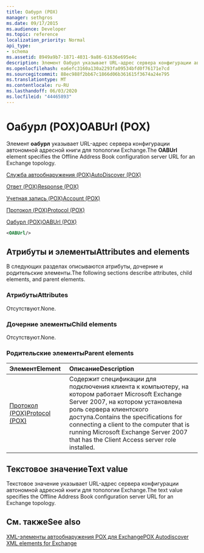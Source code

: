 ```yaml
---
title: Оабурл (POX)
manager: sethgros
ms.date: 09/17/2015
ms.audience: Developer
ms.topic: reference
localization_priority: Normal
api_type:
- schema
ms.assetid: 8949a9b7-1871-4031-9a86-61636e695e4c
description: Элемент Оабурл указывает URL-адрес сервера конфигурации автономной адресной книги для топологии Exchange.
ms.openlocfilehash: ea6efc3160a130a2293fa09534bfd0f76171e7cd
ms.sourcegitcommit: 88ec988f2bb67c1866d06b361615f3674a24e795
ms.translationtype: MT
ms.contentlocale: ru-RU
ms.lasthandoff: 06/03/2020
ms.locfileid: "44465893"
---
```

# <a name="oaburl-pox"></a><span data-ttu-id="233fd-103">Оабурл (POX)</span><span class="sxs-lookup"><span data-stu-id="233fd-103">OABUrl (POX)</span></span>

<span data-ttu-id="233fd-104">Элемент **оабурл** указывает URL-адрес сервера конфигурации автономной адресной книги для топологии Exchange.</span><span class="sxs-lookup"><span data-stu-id="233fd-104">The **OABUrl** element specifies the Offline Address Book configuration server URL for an Exchange topology.</span></span> 
  
[<span data-ttu-id="233fd-105">Служба автообнаружения (POX)</span><span class="sxs-lookup"><span data-stu-id="233fd-105">AutoDiscover (POX)</span></span>](autodiscover-pox.md)
  
[<span data-ttu-id="233fd-106">Ответ (POX)</span><span class="sxs-lookup"><span data-stu-id="233fd-106">Response (POX)</span></span>](response-pox.md)
  
[<span data-ttu-id="233fd-107">Учетная запись (POX)</span><span class="sxs-lookup"><span data-stu-id="233fd-107">Account (POX)</span></span>](account-pox.md)
  
[<span data-ttu-id="233fd-108">Протокол (POX)</span><span class="sxs-lookup"><span data-stu-id="233fd-108">Protocol (POX)</span></span>](protocol-pox.md)
  
[<span data-ttu-id="233fd-109">Оабурл (POX)</span><span class="sxs-lookup"><span data-stu-id="233fd-109">OABUrl (POX)</span></span>](oaburl-pox.md)
  
```xml
<OABUrl/>
```

## <a name="attributes-and-elements"></a><span data-ttu-id="233fd-110">Атрибуты и элементы</span><span class="sxs-lookup"><span data-stu-id="233fd-110">Attributes and elements</span></span>

<span data-ttu-id="233fd-111">В следующих разделах описываются атрибуты, дочерние и родительские элементы.</span><span class="sxs-lookup"><span data-stu-id="233fd-111">The following sections describe attributes, child elements, and parent elements.</span></span>
  
### <a name="attributes"></a><span data-ttu-id="233fd-112">Атрибуты</span><span class="sxs-lookup"><span data-stu-id="233fd-112">Attributes</span></span>

<span data-ttu-id="233fd-113">Отсутствуют.</span><span class="sxs-lookup"><span data-stu-id="233fd-113">None.</span></span>
  
### <a name="child-elements"></a><span data-ttu-id="233fd-114">Дочерние элементы</span><span class="sxs-lookup"><span data-stu-id="233fd-114">Child elements</span></span>

<span data-ttu-id="233fd-115">Отсутствуют.</span><span class="sxs-lookup"><span data-stu-id="233fd-115">None.</span></span>
  
### <a name="parent-elements"></a><span data-ttu-id="233fd-116">Родительские элементы</span><span class="sxs-lookup"><span data-stu-id="233fd-116">Parent elements</span></span>

|<span data-ttu-id="233fd-117">**Элемент**</span><span class="sxs-lookup"><span data-stu-id="233fd-117">**Element**</span></span>|<span data-ttu-id="233fd-118">**Описание**</span><span class="sxs-lookup"><span data-stu-id="233fd-118">**Description**</span></span>|
|:-----|:-----|
|[<span data-ttu-id="233fd-119">Протокол (POX)</span><span class="sxs-lookup"><span data-stu-id="233fd-119">Protocol (POX)</span></span>](protocol-pox.md) <br/> |<span data-ttu-id="233fd-120">Содержит спецификации для подключения клиента к компьютеру, на котором работает Microsoft Exchange Server 2007, на котором установлена роль сервера клиентского доступа.</span><span class="sxs-lookup"><span data-stu-id="233fd-120">Contains the specifications for connecting a client to the computer that is running Microsoft Exchange Server 2007 that has the Client Access server role installed.</span></span>  <br/> |
   
## <a name="text-value"></a><span data-ttu-id="233fd-121">Текстовое значение</span><span class="sxs-lookup"><span data-stu-id="233fd-121">Text value</span></span>

<span data-ttu-id="233fd-122">Текстовое значение указывает URL-адрес сервера конфигурации автономной адресной книги для топологии Exchange.</span><span class="sxs-lookup"><span data-stu-id="233fd-122">The text value specifies the Offline Address Book configuration server URL for an Exchange topology.</span></span>
  
## <a name="see-also"></a><span data-ttu-id="233fd-123">См. также</span><span class="sxs-lookup"><span data-stu-id="233fd-123">See also</span></span>



[<span data-ttu-id="233fd-124">XML-элементы автообнаружения POX для Exchange</span><span class="sxs-lookup"><span data-stu-id="233fd-124">POX Autodiscover XML elements for Exchange</span></span>](pox-autodiscover-xml-elements-for-exchange.md)

